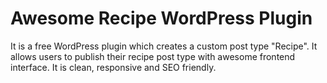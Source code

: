 # Awesome Recipe WordPress Plugin
It is a free WordPress plugin which creates a custom post type "Recipe". It allows users to publish their recipe post type with awesome frontend interface. It is clean, responsive and SEO friendly.
